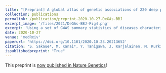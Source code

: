 ```yaml
---
title: "[Preprint] A global atlas of genetic associations of 220 deep phenotypes"
collection: publications
permalink: /publication/preprint-2020-10-27-DeGAs-BBJ
excerpt_image: '/files/2021/DeGAs-BBJ-Fig4.png'
excerpt: 'Using a set of GWAS summary statistics of diseases characterized from both European (UK Biobank and FinnGen) and East Asian (Biobank Japan) populations, we dissected latent DeGAs components of multi-ethnic association summary statistics. We annotated each component by pathway and cell-type enrichment as well as projection of metabolomic and biomarker summary statistics. We demonstrate how can we use such trans-ethnic annotated latent components to classify diseases based on their genetic basis.'
date: 2020-10-27
venue: 'medRxiv'
paperurl: 'https://doi.org/10.1101/2020.10.23.20213652'
citation: 'S. Sakaue*, M. Kanai*, Y. Tanigawa, J. Karjalainen, M. Kurki, S. Koshiba, A. Narita, T. Konuma, K. Yamamoto, M. Akiyama, K. Ishigaki, A. Suzuki, K. Suzuki, W. Obara, K. Yamaji, K. Takahashi, S. Asai, Y. Takahashi, T. Suzuki, N. Sinozaki, H. Yamaguchi, S. Minami, S. Murayama, K. Yoshimori, S. Nagayama, D. Obata, M. Higashiyama, A. Masumoto, Y. Koretsune, F. Gen, K. Ito, C. Terao, T. Yamauchi, I. Komuro, T. Kadowaki, G. Tamiya, M. Yamamoto, Y. Nakamura, M. Kubo, Y. Murakami, K. Yamamoto, Y. Kamatani, A. Palotie, M. A. Rivas, M. Daly, K. Matsuda, Y. Okada, A global atlas of genetic associations of 220 deep phenotypes. medRxiv, 2020.10.23.20213652 (2020).'
ispublishedpreprint: "True"
---
```


This preprint is [now published in Nature Genetics](/publication/2021-09-30-DeGAs-BBJ)!

